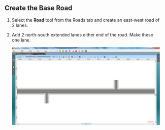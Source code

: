 ## Create the Base Road

1. Select the **Road** tool from the Roads tab and create an east-west road of 2 lanes.
2. Add 2 north-south extended lanes either end of the road. Make these one lane.

    ![Overpasses_and_Underpasses_steps_1_and_2](./assets/Overpasses_and_Underpasses_steps_1_and_2.png)